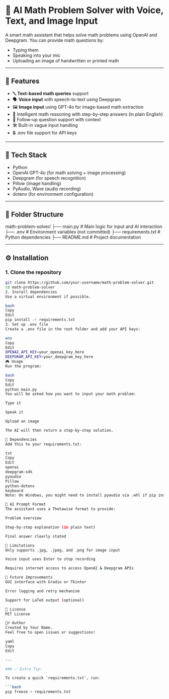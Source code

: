 # 🧮 AI Math Problem Solver with Voice, Text, and Image Input

A smart math assistant that helps solve math problems using OpenAI and Deepgram. You can provide math questions by:
- Typing them
- Speaking into your mic
- Uploading an image of handwritten or printed math

---

## 🚀 Features

- 🔤 **Text-based math queries** support
- 🗣️ **Voice input** with speech-to-text using Deepgram
- 🖼️ **Image input** using GPT-4o for image-based math extraction
- 🤖 Intelligent math reasoning with step-by-step answers (in plain English)
- 🔄 Follow-up question support with context
- 🛠️ Built-in vague input handling
- 🔒 .env file support for API keys

---

## 🧠 Tech Stack

- Python
- OpenAI GPT-4o (for math solving + image processing)
- Deepgram (for speech recognition)
- Pillow (image handling)
- PyAudio, Wave (audio recording)
- dotenv (for environment configuration)

---

## 📂 Folder Structure

math-problem-solver/
├── main.py # Main logic for input and AI interaction
├── .env # Environment variables (not committed)
├── requirements.txt # Python dependencies
├── README.md # Project documentation



---

## ⚙️ Installation

### 1. Clone the repository

```bash
git clone https://github.com/your-username/math-problem-solver.git
cd math-problem-solver
2. Install dependencies
Use a virtual environment if possible.

bash
Copy
Edit
pip install -r requirements.txt
3. Set up .env file
Create a .env file in the root folder and add your API keys:

env
Copy
Edit
OPENAI_API_KEY=your_openai_key_here
DEEPGRAM_API_KEY=your_deepgram_key_here
🎮 Usage
Run the program:

bash
Copy
Edit
python main.py
You will be asked how you want to input your math problem:

Type it

Speak it

Upload an image

The AI will then return a step-by-step solution.

🧪 Dependencies
Add this to your requirements.txt:

txt
Copy
Edit
openai
deepgram-sdk
pyaudio
Pillow
python-dotenv
keyboard
Note: On Windows, you might need to install pyaudio via .whl if pip install fails.

🤖 AI Prompt Format
The assistant uses a Thetawise format to provide:

Problem overview

Step-by-step explanation (in plain text)

Final answer clearly stated

🛑 Limitations
Only supports .jpg, .jpeg, and .png for image input

Voice input uses Enter to stop recording

Requires internet access to access OpenAI & Deepgram APIs

🧩 Future Improvements
GUI interface with Gradio or Tkinter

Error logging and retry mechanism

Support for LaTeX output (optional)

📝 License
MIT License

🙋‍♂️ Author
Created by Your Name.
Feel free to open issues or suggestions!

yaml
Copy
Edit

---

### ✅ Extra Tip:

To create a quick `requirements.txt`, run:

```bash
pip freeze > requirements.txt
